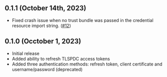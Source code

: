 ## 0.1.1 (October 14th, 2023)
- Fixed crash issue when no trust bundle was passed in the credential resource import string. ([#12](https://github.com/Venafi/terraform-provider-venafi-token/issues/12))

## 0.1.0 (Occtober 1, 2023)
- Initial release
- Added ability to refresh TLSPDC access tokens
- Added three authentication methods: refresh token, client certificate and username/password (deprecated)